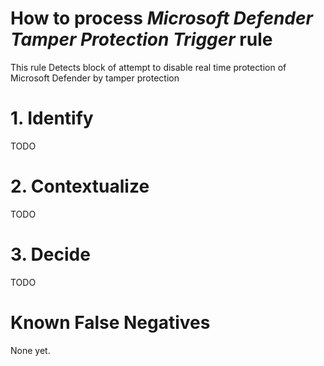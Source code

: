 # How to process *Microsoft Defender Tamper Protection Trigger* rule
This rule Detects block of attempt to disable real time protection of Microsoft Defender by tamper protection

# 1. Identify
TODO

# 2. Contextualize
TODO

# 3. Decide
TODO

# Known False Negatives
None yet.
